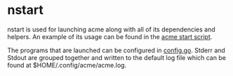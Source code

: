 # nstart

nstart is used for launching acme along with all of its
dependencies and helpers. An example of its usage can
be found in the [acme start script](./../../mac/Acme.app/Contents/MacOS/acme).

The programs that are launched can be configured in
[config.go](./../../config.go). Stderr and Stdout are
grouped together and written to the default log
file which can be found at $HOME/.config/acme/acme.log.

